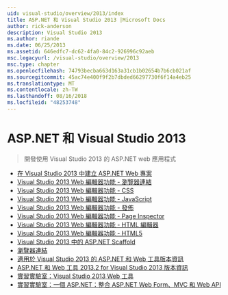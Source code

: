 ```yaml
---
uid: visual-studio/overview/2013/index
title: ASP.NET 和 Visual Studio 2013 |Microsoft Docs
author: rick-anderson
description: Visual Studio 2013
ms.author: riande
ms.date: 06/25/2013
ms.assetid: 646edfc7-dc62-4fa0-84c2-926996c92aeb
msc.legacyurl: /visual-studio/overview/2013
msc.type: chapter
ms.openlocfilehash: 74793becba663d163a31cb1b02654b7b6cb021af
ms.sourcegitcommit: 45ac74e400f9f2b7dbded66297730f6f14a4eb25
ms.translationtype: MT
ms.contentlocale: zh-TW
ms.lasthandoff: 08/16/2018
ms.locfileid: "48253748"
---
```

<a name="aspnet-and-visual-studio-2013"></a>ASP.NET 和 Visual Studio 2013
====================
> 開發使用 Visual Studio 2013 的 ASP.NET web 應用程式


- [在 Visual Studio 2013 中建立 ASP.NET Web 專案](creating-web-projects-in-visual-studio.md)
- [Visual Studio 2013 Web 編輯器功能 - 瀏覽器連結](visual-studio-2013-web-editor-features-browser-link.md)
- [Visual Studio 2013 Web 編輯器功能 - CSS](visual-studio-2013-web-editor-features-css.md)
- [Visual Studio 2013 Web 編輯器功能 - JavaScript](visual-studio-2013-web-editor-features-javascript.md)
- [Visual Studio 2013 Web 編輯器功能 - 發佈](visual-studio-2013-web-editor-features-publishing.md)
- [Visual Studio 2013 Web 編輯器功能 - Page Inspector](visual-studio-2013-web-editor-features-page-inspector.md)
- [Visual Studio 2013 Web 編輯器功能 - HTML 編輯器](visual-studio-2013-web-editor-features-html-editor.md)
- [Visual Studio 2013 Web 編輯器功能 - HTML5](visual-studio-2013-web-editor-features-html5.md)
- [Visual Studio 2013 中的 ASP.NET Scaffold](aspnet-scaffolding-overview.md)
- [瀏覽器連結](using-browser-link.md)
- [適用於 Visual Studio 2013 的 ASP.NET 和 Web 工具版本資訊](release-notes.md)
- [ASP.NET 和 Web 工具 2013.2 for Visual Studio 2013 版本資訊](aspnet-and-web-tools-20132-preview-for-visual-studio-2013-release-notes.md)
- [實習實驗室：Visual Studio 2013 Web 工具](visual-studio-2013-web-tools.md)
- [實習實驗室：一個 ASP.NET：整合 ASP.NET Web Form、MVC 和 Web API](one-aspnet-integrating-aspnet-web-forms-mvc-and-web-api.md)

